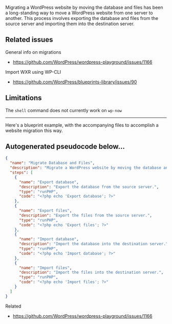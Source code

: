 Migrating a WordPress website by moving the database and files has been a long-standing way to move a WordPress website from one server to another. This process involves exporting the database and files from the source server and importing them into the destination server. 

## Related issues
General info on migrations
- https://github.com/WordPress/wordpress-playground/issues/1166

Import WXR using WP-CLI
- https://github.com/WordPress/blueprints-library/issues/90

## Limitations
The `shell` command does not currently work on `wp-now`

---

Here's a blueprint example, with the accompanying files to accomplish a website migration this way. 

## Autogenerated pseudocode below...

```json
{
  "name": "Migrate Database and Files",
  "description": "Migrate a WordPress website by moving the database and files.",
  "steps": [
    {
      "name": "Export database",
      "description": "Export the database from the source server.",
      "type": "runPHP",
      "code": "<?php echo 'Export database'; ?>"
    },
    {
      "name": "Export files",
      "description": "Export the files from the source server.",
      "type": "runPHP",
      "code": "<?php echo 'Export files'; ?>"
    },
    {
      "name": "Import database",
      "description": "Import the database into the destination server.",
      "type": "runPHP",
      "code": "<?php echo 'Import database'; ?>"
    },
    {
      "name": "Import files",
      "description": "Import the files into the destination server.",
      "type": "runPHP",
      "code": "<?php echo 'Import files'; ?>"
    }
  ]
}
```

Related
- https://github.com/WordPress/wordpress-playground/issues/1166